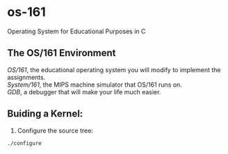 # os-161
Operating System for Educational Purposes in C

## The OS/161 Environment 

*OS/161*, the educational operating system you will modify to implement the assignments.<br />
*System/161*, the MIPS machine simulator that OS/161 runs on.<br />
*GDB*, a debugger that will make your life much easier.<br />

## Buiding a Kernel:

1. Configure the source tree:
```
./configure
```
